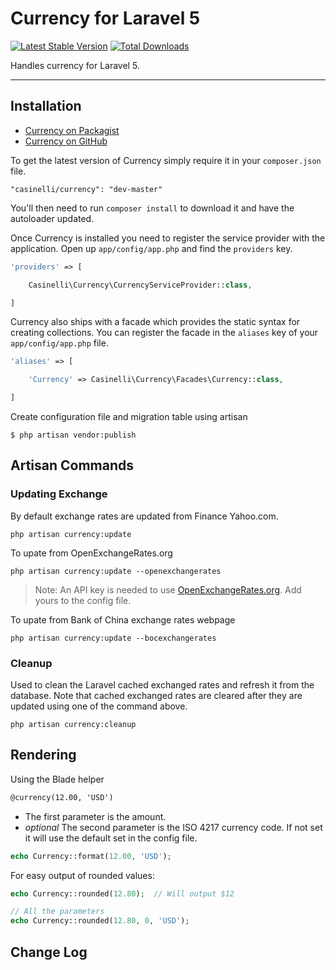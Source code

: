 # Currency for Laravel 5

[![Latest Stable Version](https://poser.pugx.org/casinelli/currency/v/stable.png)](https://packagist.org/packages/casinelli/currency) [![Total Downloads](https://poser.pugx.org/casinelli/currency/downloads.png)](https://packagist.org/packages/casinelli/currency)

Handles currency for Laravel 5.

----------

## Installation

- [Currency on Packagist](https://packagist.org/packages/casinelli/currency)
- [Currency on GitHub](https://github.com/casinelli/laravel-currency)

To get the latest version of Currency simply require it in your `composer.json` file.

~~~
"casinelli/currency": "dev-master"
~~~

You'll then need to run `composer install` to download it and have the autoloader updated.

Once Currency is installed you need to register the service provider with the application. Open up `app/config/app.php` and find the `providers` key.

~~~php
'providers' => [

    Casinelli\Currency\CurrencyServiceProvider::class,

]
~~~

Currency also ships with a facade which provides the static syntax for creating collections. You can register the facade in the `aliases` key of your `app/config/app.php` file.

~~~php
'aliases' => [

    'Currency' => Casinelli\Currency\Facades\Currency::class,

]
~~~

Create configuration file and migration table using artisan

~~~
$ php artisan vendor:publish
~~~

## Artisan Commands

### Updating Exchange

By default exchange rates are updated from Finance Yahoo.com.

~~~
php artisan currency:update
~~~

To upate from OpenExchangeRates.org

~~~
php artisan currency:update --openexchangerates
~~~

 > Note: An API key is needed to use [OpenExchangeRates.org](http://OpenExchangeRates.org). Add yours to the config file.

To upate from Bank of China exchange rates webpage

~~~
php artisan currency:update --bocexchangerates
~~~

### Cleanup

Used to clean the Laravel cached exchanged rates and refresh it from the database. Note that cached exchanged rates are cleared after they are updated using one of the command above.

~~~
php artisan currency:cleanup
~~~

## Rendering

Using the Blade helper

~~~html
@currency(12.00, 'USD')
~~~

- The first parameter is the amount.
- *optional* The second parameter is the ISO 4217 currency code. If not set it will use the default set in the config file.

~~~php
echo Currency::format(12.00, 'USD');
~~~

For easy output of rounded values:

~~~php
echo Currency::rounded(12.80);  // Will output $12

// All the parameters
echo Currency::rounded(12.80, 0, 'USD');
~~~

## Change Log
